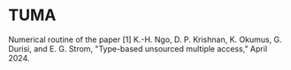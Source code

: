 # TUMA
Numerical routine of the paper [1] K.-H. Ngo, D. P. Krishnan, K. Okumus, G. Durisi, and E. G. Strom, "Type-based unsourced multiple access," April 2024. 
